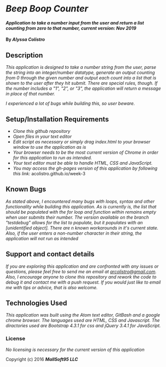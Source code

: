 # _Beep Boop Counter_

#### _Application to take a number input from the user and return a list counting from zero to that number, current version: Nov 2019_

#### By _**Alyssa Colistro**_

## Description

_This application is designed to take a number string from the user, parse the string into an integer/number datatype, generate an output counting from 0 through the given number and output each count into a list that is shown to the user after they hit submit. There are special rules, though. If the number includes a "1", "2", or "3", the application will return a message in place of that number._

_I experienced a lot of bugs while building this, so user beware._


## Setup/Installation Requirements

* _Clone this github repository_
* _Open files in your text editor_
* _Edit script as necessary or simply drag index.html to your browser window to use the application as is_
* _Your browser needs to be the most current version of Chrome in order for this application to run as intended._
* _Your text editor must be able to handle HTML, CSS and JavaScript._
* _You may access the gh-pages version of this application by following this link:_ acolistro.github.io/week-3 

## Known Bugs

_As stated above, I encountered many bugs with loops, syntax and other functionality while building this application. As is currently is, the list that should be populated with the for loop and function within remains empty when user submits their number. The version available on the branch "testdebug" allows for the list to populate, but it populates with an [unidentified object]. There are n known workarounds in it's current state. Also, if the user enters a non-number character in their string, the application will not run as intended_

## Support and contact details

_If you are exploring this application and are confronted with any issues or questions, please feel free to send me an email at arcolistro@gmail.com. Also, I encourage anyone to clone this repository and rework the code to debug it and contact me with a push request. If you would just like to email me with tips or advice, that is also welcome._


## Technologies Used

_This application was built using the Atom text editor, GitBash and a google chrome browser. The languages used are HTML, CSS and Javascript. The diractories used are Bootstrap 4.3.1 for css and jQuery 3.4.1 for JavaScript._

### License

*No licensing is necessary for the current version of this application*

Copyright (c) 2016 **_MallSoft95 LLC_**
